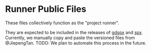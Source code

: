 # Runner Public Files

These files collectively function as the "project runner".

They are expected to be included in the releases of [gdspx](https://github.com/realdream-ai/gdspx) and [spx](https://github.com/goplus/spx/tree/dev). Currently, we manually copy and paste the versioned files from @JiepengTan. TODO: We plan to automate this process in the future.
